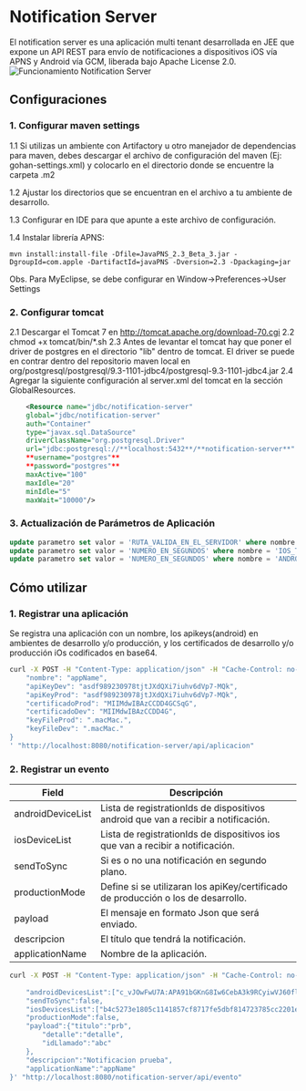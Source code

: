 # Notification Server
El notification server es una aplicación multi tenant desarrollada en JEE que expone un API REST para envío de notificaciones a dispositivos iOS vía APNS y Android vía GCM, liberada bajo Apache License 2.0.
![Funcionamiento Notification Server](https://github.com/jokoframework/notification-server/blob/master/doc/readme-notification-server.png?raw=true "Funcionamiento")
## Configuraciones
### 1. Configurar maven settings 
1.1 Si utilizas un ambiente con Artifactory u otro manejador de dependencias para maven, debes descargar el archivo de configuración del maven (Ej: gohan-settings.xml) y colocarlo en el directorio donde se encuentre la carpeta .m2

1.2 Ajustar los directorios que se encuentran en el archivo a tu ambiente de desarrollo. 

1.3 Configurar en IDE para que apunte a este archivo de configuración.

1.4 Instalar librería APNS:
```
mvn install:install-file -Dfile=JavaPNS_2.3_Beta_3.jar -DgroupId=com.apple -DartifactId=javaPNS -Dversion=2.3 -Dpackaging=jar
```
Obs. Para MyEclipse, se debe configurar en Window->Preferences->User Settings

### 2. Configurar tomcat 
2.1 Descargar el Tomcat 7 en http://tomcat.apache.org/download-70.cgi
2.2 chmod +x tomcat/bin/*.sh
2.3 Antes de levantar el tomcat hay que poner el driver de postgres en el directorio "lib" dentro de tomcat. 
El driver se puede en contrar dentro del repositorio maven local en org/postgresql/postgresql/9.3-1101-jdbc4/postgresql-9.3-1101-jdbc4.jar
2.4 Agregar la siguiente configuración al server.xml del tomcat en la sección GlobalResources.
```xml
	<Resource name="jdbc/notification-server" 
	global="jdbc/notification-server" 
	auth="Container" 
	type="javax.sql.DataSource" 
	driverClassName="org.postgresql.Driver" 
	url="jdbc:postgresql://**localhost:5432**/**notification-server**" 
	**username="postgres"**
	**password="postgres"**
	maxActive="100"
	maxIdle="20"
	minIdle="5"
	maxWait="10000"/>
```
### 3. Actualización de Parámetros de Aplicación
```sql
update parametro set valor = 'RUTA_VALIDA_EN_EL_SERVIDOR' where nombre = 'PATH_CERTIFICADO';
update parametro set valor = 'NUMERO_EN_SEGUNDOS' where nombre = 'IOS_TIMER';
update parametro set valor = 'NUMERO_EN_SEGUNDOS' where nombre = 'ANDROID_TIMER';
```
## Cómo utilizar
### 1. Registrar una aplicación
Se registra una aplicación con un nombre, los apikeys(android) en ambientes de desarrollo y/o producción, y los certificados de desarrollo y/o producción  iOs codificados en base64.
```bash
curl -X POST -H "Content-Type: application/json" -H "Cache-Control: no-cache" -H "Postman-Token: 1caa3f73-12a5-2b8a-bc1d-91d68ebee9c7" -d '{
    "nombre": "appName",
    "apiKeyDev": "asdf989230978tjtJXdQXi7iuhv6dVp7-MQk",
    "apiKeyProd": "asdf989230978jtJXdQXi7iuhv6dVp7-MQk",
    "certificadoProd": "MIIMdwIBAzCCDD4GCSqG",
    "certificadoDev": "MIIMdwIBAzCCDD4G",
    "keyFileProd": ".macMac.",
    "keyFileDev": ".macMac."
}
' "http://localhost:8080/notification-server/api/aplicacion"
```

### 2. Registrar un evento
| Field             | Descripción  |
|-------------------|------------------------------------------------------------|
| androidDeviceList | Lista de registrationIds de dispositivos android que van a recibir a notificación. |
| iosDeviceList     | Lista de registrationIds de dispositivos ios que van a recibir a notificación.     |
| sendToSync        | Si es o no una notificación en segundo plano.                                      |
| productionMode    | Define si se utilizaran los apiKey/certificado de producción o los de desarrollo.  |
| payload           | El mensaje en formato Json que será enviado.                                       |
| descripcion       | El título que tendrá la notificación.                                              |
| applicationName   | Nombre de la aplicación.                                                           |
```bash
curl -X POST -H "Content-Type: application/json" -H "Cache-Control: no-cache" -H "Postman-Token: 500281fb-1815-d7ec-d6d1-12f74d639c2b" -d '{
    
    "androidDevicesList":["c_vJOwFwU7A:APA91bGKnG8Iw6CebA3k9RCyiwVJ60flFFI3nvHj3yA4_av2nEGX_03tJIg7xI1oJ3zi2yh99_Z8hUkeMx5mIjZTui2GqyFiMWzU35PonZqviLHasFn6-rYQq8pE6206LtAyJ_WkoYxF", "dAWcIi0q9kY:APA91bFMilYJFAEJ2_6as36mLTZE656jMNSORQN_yfh1dP6AO5wSn1-wWXC1i5DQ0p9kHRINc4go1zLq2U-SB4qf5kyAktaxgtijWutNcbibwfUm1wF286_42fZFCl7xyoxcduMzbFsV"],
    "sendToSync":false,
    "iosDevicesList":["b4c5273e1805c1141857cf8717fe5dbf814723785cc2201ed856f60f19c43158"],
    "productionMode":false,
    "payload":{"titulo":"prb",
        "detalle":"detalle",
        "idLlamado":"abc"
    },
    "descripcion":"Notificacion prueba",
    "applicationName":"appName"
}' "http://localhost:8080/notification-server/api/evento"
```
